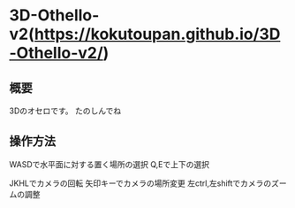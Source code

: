 # 3D-Othello-v2(https://kokutoupan.github.io/3D-Othello-v2/)

## 概要
3Dのオセロです。
たのしんでね

## 操作方法
WASDで水平面に対する置く場所の選択
Q,Eで上下の選択

JKHLでカメラの回転
矢印キーでカメラの場所変更
左ctrl,左shiftでカメラのズームの調整
